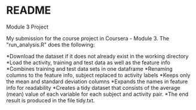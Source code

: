 # README
Module 3 Project

My submission for the course project in Coursera - Module 3. The "run_analysis.R" does the following:

*Download the dataset if it does not already exist in the working directory
*Load the activity, training and test data as well as the feature info
*Combines training and test data sets in one dataframe
*Renaming columns to the feature info, subject replaced to activity labels
*Keeps only the mean and standard deviation columns
*Expands the names in feature info for readability
*Creates a tidy dataset that consists of the average (mean) value of each variable for each subject and activity pair.
*The end result is produced in the file tidy.txt.
